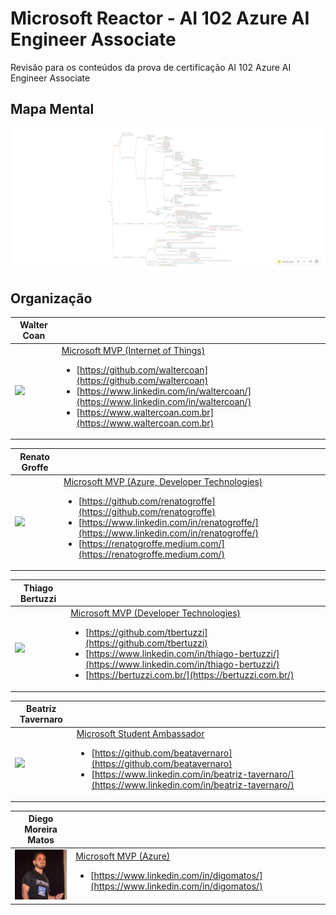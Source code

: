 # Microsoft Reactor - AI 102 Azure AI Engineer Associate

Revisão para os conteúdos da prova de certificação AI 102 Azure AI Engineer Associate

## Mapa Mental
<a href="https://waltercoan.github.io/reactor2025-ai102/html/ai102.html">
<img src="./html/ai102.png" width=720px></a>

## Organização

| Walter Coan |  |
| -------- | ------- |
| <img src="https://avatars.githubusercontent.com/u/7109985?v=4" width=100px>  | [Microsoft MVP (Internet of Things)](https://mvp.microsoft.com/pt-BR/MVP/profile/cc41c51c-7042-ea11-a812-000d3a8cc830) <ul><li>[https://github.com/waltercoan](https://github.com/waltercoan) </li><li> [https://www.linkedin.com/in/waltercoan/](https://www.linkedin.com/in/waltercoan/)</li><li> [https://www.waltercoan.com.br](https://www.waltercoan.com.br)</li> </ul>|

| Renato Groffe |  |
| -------- | ------- |
| <img src="https://avatars.githubusercontent.com/u/8309296?v=4" width=100px>  | [Microsoft MVP (Azure, Developer Technologies)](https://mvp.microsoft.com/pt-BR/MVP/profile/047e22a1-dd7e-e611-80f8-c4346badb51c) <ul><li> [https://github.com/renatogroffe](https://github.com/renatogroffe) </li><li> [https://www.linkedin.com/in/renatogroffe/](https://www.linkedin.com/in/renatogroffe/) </li><li> [https://renatogroffe.medium.com/](https://renatogroffe.medium.com/) </li></ul>|

| Thiago Bertuzzi |  |
| -------- | ------- |
| <img src="https://avatars.githubusercontent.com/u/22523732?v=4" width=100px>  | [Microsoft MVP (Developer Technologies)](https://mvp.microsoft.com/pt-BR/MVP/profile/a911f2a0-66c1-e811-816b-3863bb2e0320)<ul> <li> [https://github.com/tbertuzzi](https://github.com/tbertuzzi)</li> <li>[https://www.linkedin.com/in/thiago-bertuzzi/](https://www.linkedin.com/in/thiago-bertuzzi/)</li><li> [https://bertuzzi.com.br/](https://bertuzzi.com.br/) </li> </ul>|

| Beatriz Tavernaro |  |
| -------- | ------- |
| <img src="https://avatars.githubusercontent.com/u/94928593?v=4" width=100px>  | [Microsoft Student Ambassador](https://mvp.microsoft.com/pt-BR/studentambassadors/profile/5fe90cb3-bfb3-464f-99b3-87f705e7dc07) <ul> <li> [https://github.com/beatavernaro](https://github.com/beatavernaro) </li><li>[https://www.linkedin.com/in/beatriz-tavernaro/](https://www.linkedin.com/in/beatriz-tavernaro/)</li></ul>|

| Diego Moreira Matos |  |
| -------- | ------- |
| <img src="./img/diego.png" width=100px>  | [Microsoft MVP (Azure)](https://mvp.microsoft.com/pt-BR/MVP/profile/b0ea8e6d-65c9-e911-a99c-000d3a137063)  <ul><li>[https://www.linkedin.com/in/digomatos/](https://www.linkedin.com/in/digomatos/)</li></ul>|